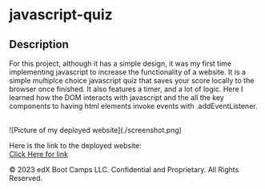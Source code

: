 # javascript-quiz

## Description 

For this project, although it has a simple design, it was my first time implementing javascript to increase
the functionality of a website. It is a simple multiplce choice javascript quiz that saves your score locally to the browser once finished. It also features a timer, and a lot of logic. Here I learned how the DOM interacts with javascript and the all the key components to having html elements invoke events with .addEventListener.

<br>
![Picture of my deployed website](./screenshot.png)

Here is the link to the deployed website: 
<br>
[Click Here for link](https://lopez-jordan.github.io/javascript-quiz/)



© 2023 edX Boot Camps LLC. Confidential and Proprietary. All Rights Reserved.
